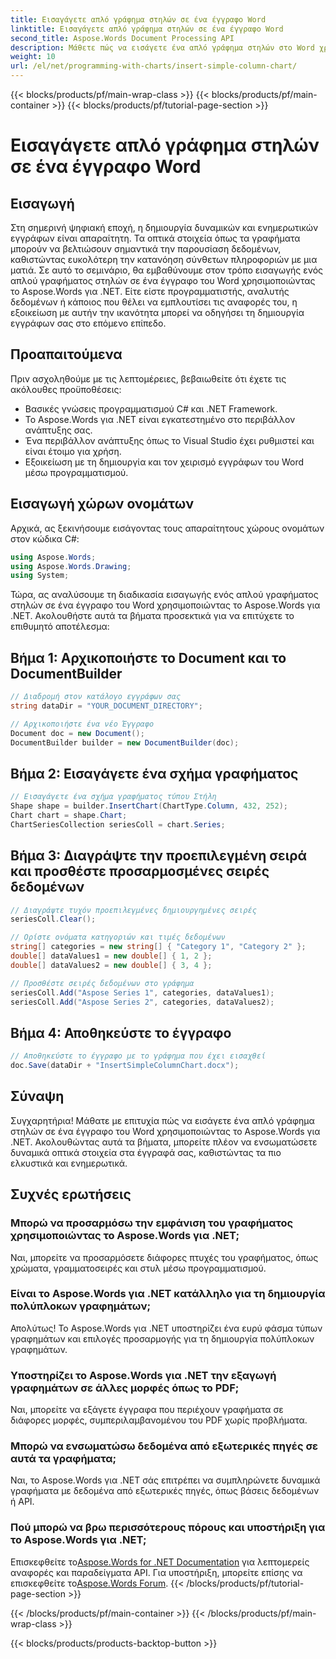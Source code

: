 ```yaml
---
title: Εισαγάγετε απλό γράφημα στηλών σε ένα έγγραφο Word
linktitle: Εισαγάγετε απλό γράφημα στηλών σε ένα έγγραφο Word
second_title: Aspose.Words Document Processing API
description: Μάθετε πώς να εισάγετε ένα απλό γράφημα στηλών στο Word χρησιμοποιώντας το Aspose.Words για .NET. Βελτιώστε τα έγγραφά σας με δυναμικές παρουσιάσεις οπτικών δεδομένων.
weight: 10
url: /el/net/programming-with-charts/insert-simple-column-chart/
---
```


{{< blocks/products/pf/main-wrap-class >}}
{{< blocks/products/pf/main-container >}}
{{< blocks/products/pf/tutorial-page-section >}}

# Εισαγάγετε απλό γράφημα στηλών σε ένα έγγραφο Word

## Εισαγωγή

Στη σημερινή ψηφιακή εποχή, η δημιουργία δυναμικών και ενημερωτικών εγγράφων είναι απαραίτητη. Τα οπτικά στοιχεία όπως τα γραφήματα μπορούν να βελτιώσουν σημαντικά την παρουσίαση δεδομένων, καθιστώντας ευκολότερη την κατανόηση σύνθετων πληροφοριών με μια ματιά. Σε αυτό το σεμινάριο, θα εμβαθύνουμε στον τρόπο εισαγωγής ενός απλού γραφήματος στηλών σε ένα έγγραφο του Word χρησιμοποιώντας το Aspose.Words για .NET. Είτε είστε προγραμματιστής, αναλυτής δεδομένων ή κάποιος που θέλει να εμπλουτίσει τις αναφορές του, η εξοικείωση με αυτήν την ικανότητα μπορεί να οδηγήσει τη δημιουργία εγγράφων σας στο επόμενο επίπεδο.

## Προαπαιτούμενα

Πριν ασχοληθούμε με τις λεπτομέρειες, βεβαιωθείτε ότι έχετε τις ακόλουθες προϋποθέσεις:

- Βασικές γνώσεις προγραμματισμού C# και .NET Framework.
- Το Aspose.Words για .NET είναι εγκατεστημένο στο περιβάλλον ανάπτυξης σας.
- Ένα περιβάλλον ανάπτυξης όπως το Visual Studio έχει ρυθμιστεί και είναι έτοιμο για χρήση.
- Εξοικείωση με τη δημιουργία και τον χειρισμό εγγράφων του Word μέσω προγραμματισμού.

## Εισαγωγή χώρων ονομάτων

Αρχικά, ας ξεκινήσουμε εισάγοντας τους απαραίτητους χώρους ονομάτων στον κώδικα C#:

```csharp
using Aspose.Words;
using Aspose.Words.Drawing;
using System;
```

Τώρα, ας αναλύσουμε τη διαδικασία εισαγωγής ενός απλού γραφήματος στηλών σε ένα έγγραφο του Word χρησιμοποιώντας το Aspose.Words για .NET. Ακολουθήστε αυτά τα βήματα προσεκτικά για να επιτύχετε το επιθυμητό αποτέλεσμα:

## Βήμα 1: Αρχικοποιήστε το Document και το DocumentBuilder

```csharp
// Διαδρομή στον κατάλογο εγγράφων σας
string dataDir = "YOUR_DOCUMENT_DIRECTORY";

// Αρχικοποιήστε ένα νέο Έγγραφο
Document doc = new Document();
DocumentBuilder builder = new DocumentBuilder(doc);
```

## Βήμα 2: Εισαγάγετε ένα σχήμα γραφήματος

```csharp
// Εισαγάγετε ένα σχήμα γραφήματος τύπου Στήλη
Shape shape = builder.InsertChart(ChartType.Column, 432, 252);
Chart chart = shape.Chart;
ChartSeriesCollection seriesColl = chart.Series;
```

## Βήμα 3: Διαγράψτε την προεπιλεγμένη σειρά και προσθέστε προσαρμοσμένες σειρές δεδομένων

```csharp
// Διαγράψτε τυχόν προεπιλεγμένες δημιουργημένες σειρές
seriesColl.Clear();

// Ορίστε ονόματα κατηγοριών και τιμές δεδομένων
string[] categories = new string[] { "Category 1", "Category 2" };
double[] dataValues1 = new double[] { 1, 2 };
double[] dataValues2 = new double[] { 3, 4 };

// Προσθέστε σειρές δεδομένων στο γράφημα
seriesColl.Add("Aspose Series 1", categories, dataValues1);
seriesColl.Add("Aspose Series 2", categories, dataValues2);
```

## Βήμα 4: Αποθηκεύστε το έγγραφο

```csharp
// Αποθηκεύστε το έγγραφο με το γράφημα που έχει εισαχθεί
doc.Save(dataDir + "InsertSimpleColumnChart.docx");
```

## Σύναψη

Συγχαρητήρια! Μάθατε με επιτυχία πώς να εισάγετε ένα απλό γράφημα στηλών σε ένα έγγραφο του Word χρησιμοποιώντας το Aspose.Words για .NET. Ακολουθώντας αυτά τα βήματα, μπορείτε πλέον να ενσωματώσετε δυναμικά οπτικά στοιχεία στα έγγραφά σας, καθιστώντας τα πιο ελκυστικά και ενημερωτικά.

## Συχνές ερωτήσεις

### Μπορώ να προσαρμόσω την εμφάνιση του γραφήματος χρησιμοποιώντας το Aspose.Words για .NET;
Ναι, μπορείτε να προσαρμόσετε διάφορες πτυχές του γραφήματος, όπως χρώματα, γραμματοσειρές και στυλ μέσω προγραμματισμού.

### Είναι το Aspose.Words για .NET κατάλληλο για τη δημιουργία πολύπλοκων γραφημάτων;
Απολύτως! Το Aspose.Words για .NET υποστηρίζει ένα ευρύ φάσμα τύπων γραφημάτων και επιλογές προσαρμογής για τη δημιουργία πολύπλοκων γραφημάτων.

### Υποστηρίζει το Aspose.Words για .NET την εξαγωγή γραφημάτων σε άλλες μορφές όπως το PDF;
Ναι, μπορείτε να εξάγετε έγγραφα που περιέχουν γραφήματα σε διάφορες μορφές, συμπεριλαμβανομένου του PDF χωρίς προβλήματα.

### Μπορώ να ενσωματώσω δεδομένα από εξωτερικές πηγές σε αυτά τα γραφήματα;
Ναι, το Aspose.Words για .NET σάς επιτρέπει να συμπληρώνετε δυναμικά γραφήματα με δεδομένα από εξωτερικές πηγές, όπως βάσεις δεδομένων ή API.

### Πού μπορώ να βρω περισσότερους πόρους και υποστήριξη για το Aspose.Words για .NET;
 Επισκεφθείτε το[Aspose.Words for .NET Documentation](https://reference.aspose.com/words/net/) για λεπτομερείς αναφορές και παραδείγματα API. Για υποστήριξη, μπορείτε επίσης να επισκεφθείτε το[Aspose.Words Forum](https://forum.aspose.com/c/words/8).
{{< /blocks/products/pf/tutorial-page-section >}}

{{< /blocks/products/pf/main-container >}}
{{< /blocks/products/pf/main-wrap-class >}}

{{< blocks/products/products-backtop-button >}}
